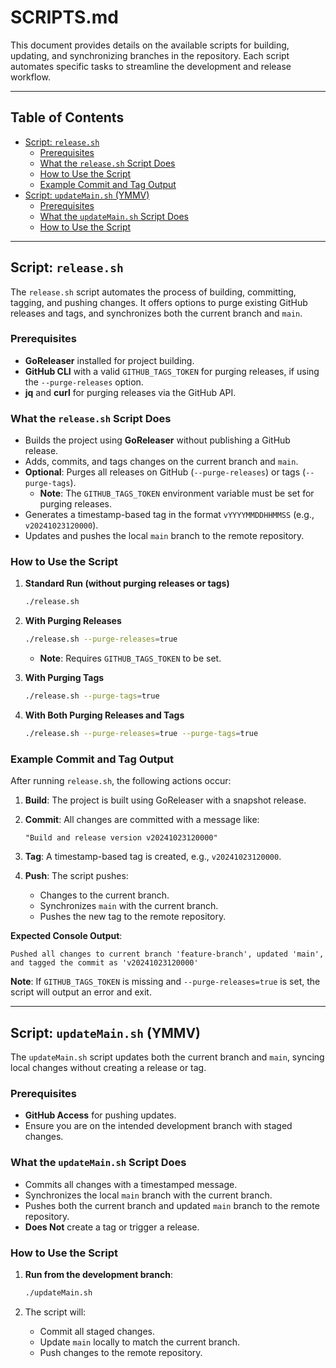 # SCRIPTS.md

This document provides details on the available scripts for building, updating, and synchronizing branches in the repository. Each script automates specific tasks to streamline the development and release workflow.

---

## Table of Contents

- [Script: `release.sh`](#script-releasesh)
  - [Prerequisites](#prerequisites)
  - [What the `release.sh` Script Does](#what-the-releasesh-script-does)
  - [How to Use the Script](#how-to-use-the-script)
  - [Example Commit and Tag Output](#example-commit-and-tag-output)
- [Script: `updateMain.sh` (YMMV)](#script-updatemainsh-ymmv)
  - [Prerequisites](#prerequisites-1)
  - [What the `updateMain.sh` Script Does](#what-the-updatemainsh-script-does)
  - [How to Use the Script](#how-to-use-the-script-1)

---

## Script: `release.sh`

The `release.sh` script automates the process of building, committing, tagging, and pushing changes. It offers options to purge existing GitHub releases and tags, and synchronizes both the current branch and `main`.

### Prerequisites

- **GoReleaser** installed for project building.
- **GitHub CLI** with a valid `GITHUB_TAGS_TOKEN` for purging releases, if using the `--purge-releases` option.
- **jq** and **curl** for purging releases via the GitHub API.

### What the `release.sh` Script Does

- Builds the project using **GoReleaser** without publishing a GitHub release.
- Adds, commits, and tags changes on the current branch and `main`.
- **Optional**: Purges all releases on GitHub (`--purge-releases`) or tags (`--purge-tags`).
  - **Note**: The `GITHUB_TAGS_TOKEN` environment variable must be set for purging releases.
- Generates a timestamp-based tag in the format `vYYYYMMDDHHMMSS` (e.g., `v20241023120000`).
- Updates and pushes the local `main` branch to the remote repository.

### How to Use the Script

1. **Standard Run (without purging releases or tags)**

   ```bash
   ./release.sh
   ```

2. **With Purging Releases**

   ```bash
   ./release.sh --purge-releases=true
   ```

   - **Note**: Requires `GITHUB_TAGS_TOKEN` to be set.

3. **With Purging Tags**

   ```bash
   ./release.sh --purge-tags=true
   ```

4. **With Both Purging Releases and Tags**

   ```bash
   ./release.sh --purge-releases=true --purge-tags=true
   ```

### Example Commit and Tag Output

After running `release.sh`, the following actions occur:

1. **Build**: The project is built using GoReleaser with a snapshot release.
2. **Commit**: All changes are committed with a message like:

   ```
   "Build and release version v20241023120000"
   ```

3. **Tag**: A timestamp-based tag is created, e.g., `v20241023120000`.
4. **Push**: The script pushes:
   - Changes to the current branch.
   - Synchronizes `main` with the current branch.
   - Pushes the new tag to the remote repository.

**Expected Console Output**:

```plaintext
Pushed all changes to current branch 'feature-branch', updated 'main', and tagged the commit as 'v20241023120000'
```

**Note**: If `GITHUB_TAGS_TOKEN` is missing and `--purge-releases=true` is set, the script will output an error and exit.

---

## Script: `updateMain.sh` (YMMV)

The `updateMain.sh` script updates both the current branch and `main`, syncing local changes without creating a release or tag.

### Prerequisites
- **GitHub Access** for pushing updates.
- Ensure you are on the intended development branch with staged changes.

### What the `updateMain.sh` Script Does
- Commits all changes with a timestamped message.
- Synchronizes the local `main` branch with the current branch.
- Pushes both the current branch and updated `main` branch to the remote repository.
- **Does Not** create a tag or trigger a release.

### How to Use the Script

1. **Run from the development branch**:

   ```bash
   ./updateMain.sh
   ```

2. The script will:
   - Commit all staged changes.
   - Update `main` locally to match the current branch.
   - Push changes to the remote repository.
